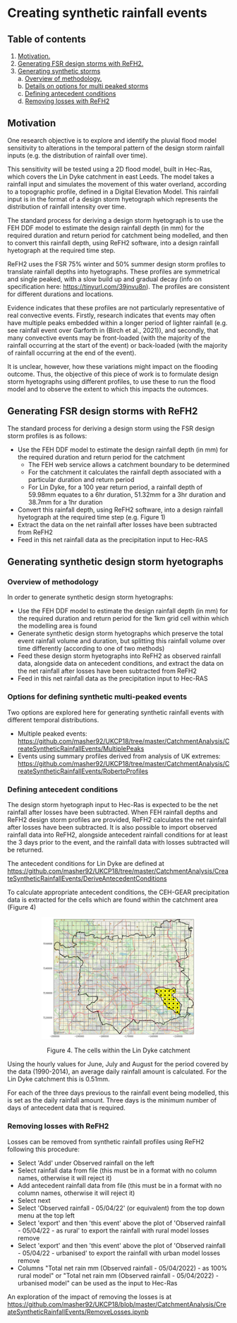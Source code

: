 # Creating synthetic rainfall events

## Table of contents

1. [ Motivation. ](#motiv)
2. [ Generating FSR design storms with ReFH2. ](#fsr_designstorms)
3. [ Generating synthetic storms](#synthetic_storms)  
  a. [ Overview of methodology. ](#method_overview)  
  b. [ Details on options for multi peaked storms ](#details_options)  
  c. [ Defining antecedent conditions ](#antecedent_conditions)    
  d. [ Removing losses with ReFH2](#loss_removal)  

<a name="motiv"></a>
## Motivation
One research objective is to explore and identify the pluvial flood model sensitivity to alterations in the temporal pattern of the design storm rainfall inputs (e.g. the distribution of rainfall over time).

This sensitivity will be tested using a 2D flood model, built in Hec-Ras, which covers the Lin Dyke catchment in east Leeds. The model takes a rainfall input and simulates the movement of this water overland, according to a topographic profile, defined in a Digital Elevation Model. This rainfall input is in the format of a design storm hyetograph which represents the distribution of rainfall intensity over time. 

The standard process for deriving a design storm hyetograph is to use the FEH DDF model to estimate the design rainfall depth (in mm) for the required duration and return period for catchment being modelled, and then to convert this rainfall depth, using ReFH2 software, into a design rainfall hyetograph at the required time step.

ReFH2 uses the FSR 75% winter and 50% summer design storm profiles to translate rainfall depths into hyetographs. These profiles are symmetrical and single peaked, with a slow build up and gradual decay (info on specification here: https://tinyurl.com/39jnvu8n). The profiles are consistent for different durations and locations. 

Evidence indicates that these profiles are not particularly representative of real convective events. Firstly, research indicates that events may often have multiple peaks embedded within a longer period of lighter rainfall (e.g. see rainfall event over Garforth in (Birch et al., 2021)), and secondly, that many convective events may be front-loaded (with the majority of the rainfall occurring at the start of the event) or back-loaded (with the majority of rainfall occurring at the end of the event). 

It is unclear, however, how these variations might impact on the flooding outcome. Thus, the objective of this piece of work is to formulate design storm hyetographs using different profiles, to use these to run the flood model and to observe the extent to which this impacts the outomces. 

<a name="fsr_designstorms"></a>
## Generating FSR design storms with ReFH2

The standard process for deriving a design storm using the FSR design storm profiles is as follows:
* Use the FEH DDF model to estimate the design rainfall depth (in mm) for the required duration and return period for the catchment
    * The FEH web service allows a catchment boundary to be determined
    * For the catchment it calculates the rainfall depth associated with a particular duration and return period
    * For Lin Dyke, for a 100 year return period, a rainfall depth of 59.98mm equates to a 6hr duration, 51.32mm for a 3hr duration and 38.7mm for a 1hr duration
* Convert this rainfall depth, using ReFH2 software, into a design rainfall hyetograph at the required time step (e.g. Figure 1)
* Extract the data on the net rainfall after losses have been subtracted from ReFH2
* Feed in this net rainfall data as the precipitation input to Hec-RAS   
   
<a name="synthetic_storms"></a>
## Generating synthetic design storm hyetographs

<a name="method_overview"></a>
### Overview of methodology  
In order to generate synthetic design storm hyetographs:
* Use the FEH DDF model to estimate the design rainfall depth (in mm) for the required duration and return period for the 1km grid cell within which the modelling area is found
* Generate synthetic design storm hyetographs which preserve the total event rainfall volume and duration, but splitting this rainfall volume over time differently (according to one of two methods)
* Feed these design storm hyetographs into ReFH2 as observed rainfall data, alongside data on antecedent conditions, and extract the data on the net rainfall after losses have been subtracted from ReFH2
* Feed in this net rainfall data as the precipitation input to Hec-RAS

<a name="details_options"></a>  
### Options for defining synthetic multi-peaked events

Two options are explored here for generating synthetic rainfall events with different temporal distributions. 
* Multiple peaked events: https://github.com/masher92/UKCP18/tree/master/CatchmentAnalysis/CreateSyntheticRainfallEvents/MultiplePeaks
* Events using summary profiles derived from analysis of UK extremes: https://github.com/masher92/UKCP18/tree/master/CatchmentAnalysis/CreateSyntheticRainfallEvents/RobertoProfiles

<a name="antecedent_conditions"></a>  
### Defining antecedent conditions
  
The design storm hyetograph input to Hec-Ras is expected to be the net rainfall after losses have been subtracted. When FEH rainfall depths and ReFH2 design storm profiles are provided, ReFH2 calculates the net rainfall after losses have been subtracted. It is also possible to import observed rainfall data into ReFH2, alongside antecedent rainfall conditions for at least the 3 days prior to the event, and the rainfall data with losses subtracted will be returned.

The antecedent conditions for Lin Dyke are defined at https://github.com/masher92/UKCP18/tree/master/CatchmentAnalysis/CreateSyntheticRainfallEvents/DeriveAntecedentConditions 

To calculate appropriate antecedent conditions, the CEH-GEAR precipitation data is extracted for the cells which are found within the catchment area (Figure 4)

<p align="center">
<img src="DeriveAntecedentConditions/CellsUsedInAntecedentConditions.png" width="350"  />
<p align="center"> Figure 4.  The cells within the Lin Dyke catchment <p align="center">

Using the hourly values for June, July and August for the period covered by the data (1990-2014), an average daily rainfall amount is calculated. For the Lin Dyke catchment this is 0.51mm.

For each of the three days previous to the rainfall event being modelled, this is set as the daily rainfall amount. Three days is the minimum number of days of antecedent data that is required.

<!-- ## Questions about standard practice for defining antecedent conditions?
  * How is it usually done? https://refhdocs.hydrosolutions.co.uk/Initial-Conditions-Design-Estimates/
  * Could try find out exact method from manual to replicate
  * Or could try testing by experimenting with ReFH2
  * Could look at impact of using more than 3 days antecedent conditions - or of splitting the same rainfall amount differently over the X number of days of antecedent conditions provided and see if this makes a difference to the amount of losses subtracted (additional stage would be whether if there is a difference in the net rainfall after losses if this translates into a difference in flooding outcome)
 -->
 
<a name="loss_removal"></a>  
### Removing losses with ReFH2
Losses can be removed from synthetic rainfall profiles using ReFH2 following this procedure:
* Select 'Add' under Observed rainfall on the left
* Select rainfall data from file (this must be in a format with no column names, otherwise it will reject it)
* Add antecedent rainfall data from file (this must be in a format with no column names, otherwise it will reject it)
* Select next
* Select 'Observed rainfall - 05/04/22' (or equivalent) from the top down menu at the top left
* Select 'export' and then 'this event' above the plot of 'Observed rainfall - 05/04/22 - as rural' to export the rainfall with rural model losses remove
* Select 'export' and then 'this event' above the plot of 'Observed rainfall - 05/04/22 - urbanised' to export the rainfall with urban model losses remove
* Columns "Total net rain mm (Observed rainfall - 05/04/2022) - as 100% rural model" or "Total net rain mm (Observed rainfall - 05/04/2022) - urbanised model" can be used as the input to Hec-Ras 
  
An exploration of the impact of removing the losses is at https://github.com/masher92/UKCP18/blob/master/CatchmentAnalysis/CreateSyntheticRainfallEvents/RemoveLosses.ipynb

